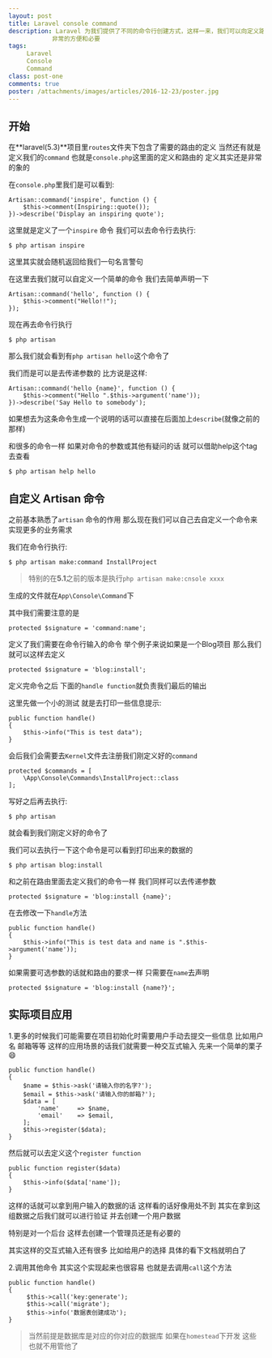 ```yaml
---
layout: post
title: Laravel console command
description: Laravel 为我们提供了不同的命令行创建方式，这样一来，我们可以向定义路由一样创建自定义的命令行 这在我们项目发布的初始化的时候
            非常的方便和必要
tags:
     Laravel
     Console
     Command
class: post-one
comments: true
poster: /attachments/images/articles/2016-12-23/poster.jpg
---
```


## 开始
在**laravel(5.3)**项目里`routes`文件夹下包含了需要的路由的定义 当然还有就是定义我们的`command` 也就是`console.php`这里面的定义和路由的
定义其实还是非常的象的

在`console.php`里我们是可以看到:
```php?start_inline=1
Artisan::command('inspire', function () {
    $this->comment(Inspiring::quote());
})->describe('Display an inspiring quote');
```
这里就是定义了一个`inspire` 命令 我们可以去命令行去执行:
```shell
$ php artisan inspire
```
这里其实就会随机返回给我们一句名言警句

在这里去我们就可以自定义一个简单的命令 我们去简单声明一下
```php?start_inline=1
Artisan::command('hello', function () {
    $this->comment("Hello!!");
});
```
现在再去命令行执行
```shell
$ php artisan 
```
那么我们就会看到有`php artisan hello`这个命令了

我们而是可以是去传递参数的 比方说是这样:
```php?start_inline=1
Artisan::command('hello {name}', function () {
    $this->comment("Hello ".$this->argument('name'));
})->describe('Say Hello to somebody');
```

如果想去为这条命令生成一个说明的话可以直接在后面加上`describe`(就像之前的那样)

和很多的命令一样 如果对命令的参数或其他有疑问的话 就可以借助help这个tag去查看
```shell
$ php artisan help hello
```

## 自定义 **Artisan** 命令
之前基本熟悉了`artisan` 命令的作用 那么现在我们可以自己去自定义一个命令来实现更多的业务需求

我们在命令行执行:
```shell
$ php artisan make:command InstallProject 
```

> 特别的在**5.1**之前的版本是执行`php artisan make:cnsole xxxx` 

生成的文件就在`App\Console\Command`下

其中我们需要注意的是
```php?start_inline=1
protected $signature = 'command:name';
```
定义了我们需要在命令行输入的命令 举个例子来说如果是一个Blog项目 那么我们就可以这样去定义
```php?start_inline=1
protected $signature = 'blog:install';
```
定义完命令之后 下面的`handle function`就负责我们最后的输出

这里先做一个小的测试 就是去打印一些信息提示:
```php?start_inline=1
public function handle()
{
    $this->info("This is test data");
}
```

会后我们会需要去`Kernel`文件去注册我们刚定义好的`command`
```php?start_inline=1
protected $commands = [
    \App\Console\Commands\InstallProject::class
];
```

写好之后再去执行:
```shell
$ php artisan 
```
就会看到我们刚定义好的命令了

我们可以去执行一下这个命令是可以看到打印出来的数据的
```shell
$ php artisan blog:install
```

和之前在路由里面去定义我们的命令一样 我们同样可以去传递参数
```php?start_inline=1
protected $signature = 'blog:install {name}';
```

在去修改一下`handle`方法
```php?start_inline=1
public function handle()
{
    $this->info("This is test data and name is ".$this->argument('name'));
}
```

如果需要可选参数的话就和路由的要求一样 只需要在`name`去声明
```php?start_inline
protected $signature = 'blog:install {name?}';
```

## 实际项目应用
1.更多的时候我们可能需要在项目初始化时需要用户手动去提交一些信息 比如用户名 邮箱等等
这样的应用场景的话我们就需要一种交互式输入 先来一个简单的栗子 :smile: 

```php?start_inline
public function handle()
{
    $name = $this->ask('请输入你的名字?');
    $email = $this->ask('请输入你的邮箱?');
    $data = [
        'name'     => $name,
        'email'    => $email,
    ];
    $this->register($data);
}
```
然后就可以去定义这个`register function`
```php?start_inline=1
public function register($data)
{
    $this->info($data['name']);
}
```
这样的话就可以拿到用户输入的数据的话 这样看的话好像用处不到 其实在拿到这组数据之后我们就可以进行验证 并去创建一个用户数据

特别是对一个后台 这样去创建一个管理员还是有必要的

其实这样的交互式输入还有很多 比如给用户的选择 具体的看下文档就明白了

2.调用其他命令
其实这个实现起来也很容易 也就是去调用`call`这个方法
```php?start_inline=1
public function handle()
{
     $this->call('key:generate');
     $this->call('migrate');
     $this->info('数据表创建成功');
}
```

> 当然前提是数据库是对应的你对应的数据库 如果在`homestead`下开发 这些也就不用管他了
